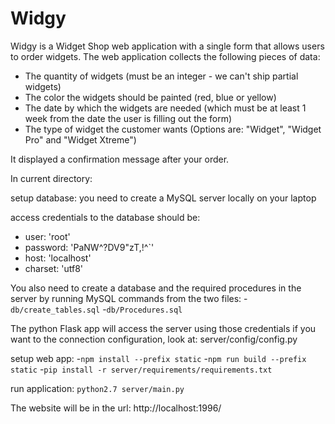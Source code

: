 # Widgy

Widgy is a Widget Shop web application with a single form that allows users to order widgets. The web application collects the following pieces of data:
- The quantity of widgets (must be an integer - we can't ship partial widgets)
- The color the widgets should be painted (red, blue or yellow)
- The date by which the widgets are needed (which must be at least 1 week from the date the user is filling out the form)
- The type of widget the customer wants (Options are: "Widget", "Widget Pro" and "Widget Xtreme")

It displayed a confirmation message after your order.

In current directory:

setup database:
you need to create a MySQL server locally on your laptop

access credentials to the database should be:
 - user: 'root'
 - password: 'PaNW^?DV9"zT,!^`'
 - host: 'localhost'
 - charset: 'utf8'

You also need to create a database and the required procedures in the server by running MySQL commands from the two files:
-`db/create_tables.sql`
-`db/Procedures.sql`

The python Flask app will access the server using those credentials if you want to the connection configuration, look at:
server/config/config.py

setup web app:
-`npm install --prefix static`
-`npm run build --prefix static`
-`pip install -r server/requirements/requirements.txt`

run application:
`python2.7 server/main.py`

The website will be in the url: http://localhost:1996/
